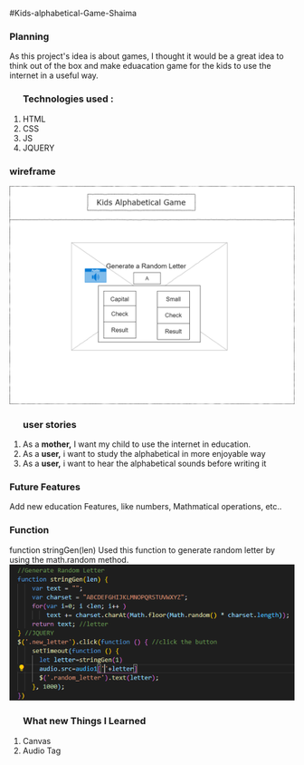 #Kids-alphabetical-Game-Shaima

<h3>Planning</h3>
As this project's idea is about games, I thought it would be a great idea to think out of the box and make eduacation game for the kids to use the internet in a useful way.

<ol><h3>Technologies used :</h3>
<li>HTML</li>
<li>CSS</li>
<li>JS</li>
<li>JQUERY</li>
</ol>

<h3>wireframe</h3>
<img src="P1WireFrame.png" title="P1"/>

<ol><h3>user stories</h3>
<li>As a <b>mother,</b> I want my child to use the internet in education.</li>
<li>As a <b>user,</b> i want to study the alphabetical in more enjoyable way </li>
<li>As a <b>user,</b> i want to hear the alphabetical sounds before writing it</li>
</ol>

<h3>Future Features</h3>
Add new education Features, like numbers, Mathmatical operations, etc..

<h3>Function </h3>
function stringGen(len) 
Used this function to generate random letter by using the math.random method.
<img src="Screenshot_4.png" title="P1"/>

<ol><h3>What new Things I Learned </h3>
<li>Canvas</li>
<li>Audio Tag</li></ol>
